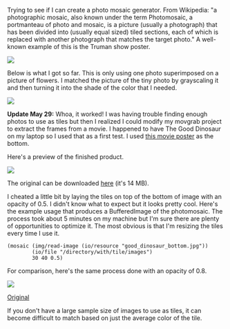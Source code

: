 Trying to see if I can create a photo mosaic generator. From Wikipedia: "a photographic mosaic, also known under the term Photomosaic, a portmanteau of photo and mosaic, is a picture (usually a photograph) that has been divided into (usually equal sized) tiled sections, each of which is replaced with another photograph that matches the target photo." A well-known example of this is the Truman show poster.

![](https://bespectacled.files.wordpress.com/2008/12/truman_show_ver11.jpg)

Below is what I got so far. This is only using one photo superimposed on a picture of flowers. I matched the picture of the tiny photo by grayscaling it and then turning it into the shade of the color that I needed.

![](http://jaydeesimon.github.io/mosaics/first_mosaic.png)

**Update May 29:** Whoa, it worked! I was having trouble finding enough photos to use as tiles but then I realized I could modify my movgrab project to extract the frames from a movie. I happened to have The Good Dinosaur on my laptop so I used that as a first test. I used [this movie poster](http://image.tmdb.org/t/p/original/c6sS6IJBDDIK1dh7HmyCWIpa5ei.jpg) as the bottom.

Here's a preview of the finished product.

![](http://jaydeesimon.github.io/mosaics/good_dinosaur_small.png)

The original can be downloaded [here](http://jaydeesimon.github.io/mosaics/good_dinosaur.png) (it's 14 MB).

I cheated a little bit by laying the tiles on top of the bottom of image with an opacity of 0.5. I didn't know what to expect but it looks pretty cool. Here's the example usage that produces a BufferedImage of the photomosaic. The process took about 5 minutes on my machine but I'm sure there are plenty of opportunities to optimize it. The most obvious is that I'm resizing the tiles every time I use it.

```
(mosaic (img/read-image (io/resource "good_dinosaur_bottom.jpg"))
        (io/file "/directory/with/tile/images")
        30 40 0.5)
```

For comparison, here's the same process done with an opacity of 0.8.

![](http://jaydeesimon.github.io/mosaics/good_dinosaur_point8_small.png)

[Original](http://jaydeesimon.github.io/mosaics/good_dinosaur_point8.png)

If you don't have a large sample size of images to use as tiles, it can become difficult to match based on just the average color of the tile.